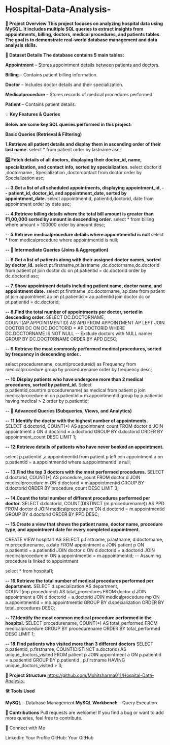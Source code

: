 # Hospital-Data-Analysis-

**📌 Project Overview** 
**This project focuses on analyzing hospital data using MySQL. It includes multiple SQL queries to extract insights from appointments, billing, doctors, medical procedures, and patients tables. The goal is to demonstrate real-world database management and data analysis skills.** 

**🏥 Dataset Details**
**The database contains 5 main tables:**

**Appointment** – Stores appointment details between patients and doctors.

**Billing** – Contains patient billing information.

**Doctor** – Includes doctor details and their specialization.

**Medicalprocedure** – Stores records of medical procedures performed.

**Patient** – Contains patient details.

💡 **Key Features & Queries**

**Below are some key SQL queries performed in this project:**

**Basic Queries (Retrieval & Filtering)**


**1.Retrieve all patient details and display them in ascending order of their last name.**
select * from patient
  order by lastname asc;

**2️⃣ Fetch details of all doctors, displaying their doctor_id, name, specialization, and contact info, sorted by specialization.**
select doctorid ,doctorname , Specialization ,doctorcontact from doctor order by Specialization asc;

**-- 3.Get a list of all scheduled appointments, displaying appointment_id, 
-- patient_id, doctor_id, and appointment_date, sorted by appointment_date.**
select appointmentid, patientid,doctorid, date from appointment
order by date asc;


**-- 4.Retrieve billing details where the total bill amount is greater than ₹1,00,000 sorted by amount in descending order.**
select *  from billing where amount > 100000 order by amount desc;

**-- 5.Retrieve medicalprocedure details  where appointmentid is null** 
select * from medicalprocedure
where appointmentid is null;


**-- 🔹 Intermediate Queries (Joins & Aggregation)**

**-- 6️.Get a list of patients along with their assigned doctor names, sorted by doctor_id.**
select  pt.firstname,pt.lastname ,dc.doctorname,dc.doctorid from patient pt
join doctor dc
on pt.patientid = dc.doctorid
order by dc.doctorid asc;

**-- 7️.Show appointment details including patient name, doctor name, and appointment date.**
select pt.firstname ,dc.doctorname, ap.date
from patient pt 
join appointment ap
on pt.patientid = ap.patientid
join doctor dc
on pt.patientid = dc.doctorid;

**-- 8️.Find the total number of appointments per doctor, sorted in descending order.**
SELECT DC.DOCTORNAME, COUNT(AP.APPOINTMENTID) AS APD
FROM APPOINTMENT AP
LEFT JOIN DOCTOR DC ON DC.DOCTORID = AP.DOCTORID
WHERE DC.DOCTORNAME IS NOT NULL  -- Exclude doctors with NULL names
GROUP BY DC.DOCTORNAME
ORDER BY APD DESC;

**-- 9.Retrieve the most commonly performed medical procedures, sorted by frequency in descending order..**

select procedurename, count(procedureid) as Frequency  from medicalprocedure
group by procedurename 
order by frequency desc;

**-- 10.Display patients who have undergone more than 2 medical procedures, sorted by patient_id.**
Select p.patientid,count(m.procedurename) as medical from patient p
join medicalprocedure m
on p.patientid = m.appointmentid
group by p.patientid
having medical > 2
order by p.patientid;


**-- 🔹 Advanced Queries (Subqueries, Views, and Analytics)**


**-- 11.Identify the doctor with the highest number of appointments.**
SELECT 
    d.doctorid, COUNT(*) AS appointment_count
FROM
    doctor d
        JOIN
    appointment a ON d.doctorid = a.doctorid
GROUP BY d.doctorid
ORDER BY appointment_count DESC
LIMIT 1;

**-- 1️2.Retrieve details of patients who have never booked an appointment.**

select p.patientid ,a.appointmentid from patient p
left join appointment a 
on p.patientid = a.appointmentid
where a.appointmentid is null;

**-- 13.Find the top 3 doctors with the most performed procedures.**
SELECT 
    d.doctorid, COUNT(*) AS procedure_count
FROM
    doctor d
        JOIN
    medicalprocedure m ON d.doctorid = m.appointmentid
GROUP BY d.doctorid
ORDER BY procedure_count DESC
LIMIT 3;


**-- 14.Count the total number of different procedures performed per doctor.**
SELECT 
    d.doctorid, COUNT(DISTINCT (m.procedurename)) AS PPD
FROM
    doctor d
        JOIN
    medicalprocedure m ON d.doctorid = m.appointmentid
GROUP BY d.doctorid
ORDER BY PPD DESC;



**-- 15.Create a view that shows the patient name, doctor name, procedure type, and appointment date for every completed appointment.**


CREATE VIEW hospital1 AS
SELECT p.firstname, p.lastname, d.doctorname, m.procedurename, a.date
FROM appointment a
JOIN patient p ON p.patientid = a.patientid
JOIN doctor d ON d.doctorid = a.doctorid
JOIN medicalprocedure m ON a.appointmentid = m.appointmentid;  -- Assuming procedure is linked to appointment

select * from hospital1;

**-- 16.Retrieve the total number of medical procedures performed per department.**
SELECT 
    d.specialization AS department,
    COUNT(mp.procedureid) AS total_procedures
FROM
    doctor d
        JOIN
    appointment a ON d.doctorid = a.doctorid
        JOIN
    medicalprocedure mp ON a.appointmentid = mp.appointmentid
GROUP BY d.specialization
ORDER BY total_procedures DESC;

**-- 17.Identify the most common medical procedure performed in the hospital.**
SELECT 
    procedurename, 
    COUNT(*) AS total_performed
FROM medicalprocedure
GROUP BY procedurename
ORDER BY total_performed DESC
LIMIT 1;


**-- 18.Find patients who visited more than 3 different doctors**
SELECT 
    p.patientid,
    p.firstname,
    COUNT(DISTINCT a.doctorid) AS unique_doctors_visited
FROM
    patient p
        JOIN
    appointment a ON p.patientid = a.patientid
GROUP BY p.patientid , p.firstname
HAVING unique_doctors_visited > 3;

**📂 Project Structure**
https://github.com/Mohitsharma011/Hospital-Data-Analysis-



**🛠 Tools Used**

**MySQL** – Database Management
**MySQL Workbench** – Query Execution

**📢 Contributions** 
Pull requests are welcome! If you find a bug or want to add more queries, feel free to contribute. 

🌟 Connect with Me

LinkedIn: Your Profile
GitHub: Your GitHub








  
